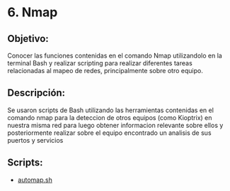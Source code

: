 # 6. Nmap

## Objetivo:
Conocer las funciones contenidas en el comando Nmap utilizandolo en la terminal Bash y realizar scripting para realizar diferentes tareas relacionadas al mapeo de redes, principalmente sobre otro equipo.

## Descripción:
Se usaron scripts de Bash utilizando las herramientas contenidas en el comando nmap para la deteccion de otros equipos (como Kioptrix) en nuestra misma red para luego obtener informacion relevante sobre ellos y posteriormente realizar sobre el equipo encontrado un analisis de sus puertos y servicios

## Scripts:
* [automap.sh](https://github.com/Lavso-Itro/PIA-LAB-PC/blob/df28f8fd92c231a1ef50342a921910444410ddca/Nmap/automap.sh)
